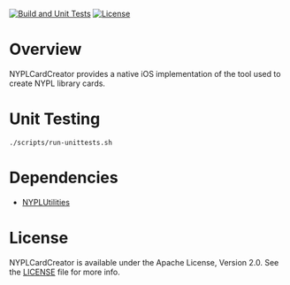 [![Build and Unit Tests](https://github.com/NYPL-Simplified/CardCreator-iOS/Unit%20Tests/badge.svg)](https://github.com/NYPL-Simplified/CardCreator-iOS/actions?query=workflow%3A%22Unit%20Tests%22) [![License](https://img.shields.io/badge/License-Apache%202.0-blue.svg)](https://opensource.org/licenses/Apache-2.0)

# Overview

NYPLCardCreator provides a native iOS implementation of the tool used to create NYPL library cards. 

# Unit Testing

`./scripts/run-unittests.sh`

# Dependencies

- [NYPLUtilities](https://github.com/NYPL-Simplified/iOS-Utilities)

# License

NYPLCardCreator is available under the Apache License, Version 2.0. See the [LICENSE](LICENSE) file for more info.
